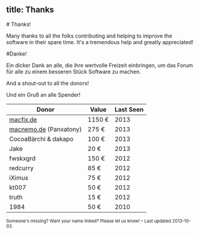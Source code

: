 title: Thanks
---

<div class="row" markdown="1">
<div>
  <i class='icon-heart icon-schmuck'></i>
</div>
<div class="span5" markdown="1">
# Thanks!

Many thanks to all the folks contributing and helping to improve the software in their spare time. It's a tremendous help and greatly appreciated!

</div>
<div class="span5" markdown="1">
#Danke!

Ein dicker Dank an alle, die ihre wertvolle Freizeit einbringen, um das Forum für alle zu einem besseren Stück Software zu machen.

</div>
</div>

<div class="row">
<div class="span5" markdown="1">

And a shout-out to all the donors!

</div>
<div class="span5" markdown="1">

Und ein Gruß an alle Spender!

</div>
</div>

<i class="icon-resize-vertical"></i> Donor	| <i class='icon-resize-vertical'></i> Value 	| <i class='icon-resize-vertical'></i> Last Seen
 ----------------------- | ------ 	| -----
 [macfix.de]               | 1150 € 	| 2013
 [macnemo.de] (Panxatony)  | 275 €	 	| 2013
 CocoaBärchi &amp; dakapo| 100 € 	| 2013
 Jake                    | 20 €    | 2013
 fwskxgrd                | 150 €	 	| 2012
redcurry                | 85 € 	 	| 2012
 iXimus                  | 75 €    | 2012
 kt007                   | 50 €    | 2012
 truth		                | 15 € 		| 2012
 1984                    | 50 € 	 	| 2010

<div>
  <small class="muted">
  Someone's missing? Want your name linked? Please let us know! – Last updated 2013-10-03.
  </small>
</div>

[macfix.de]: http://www.macfix.de/
[macnemo.de]: http://macnemo.de/
